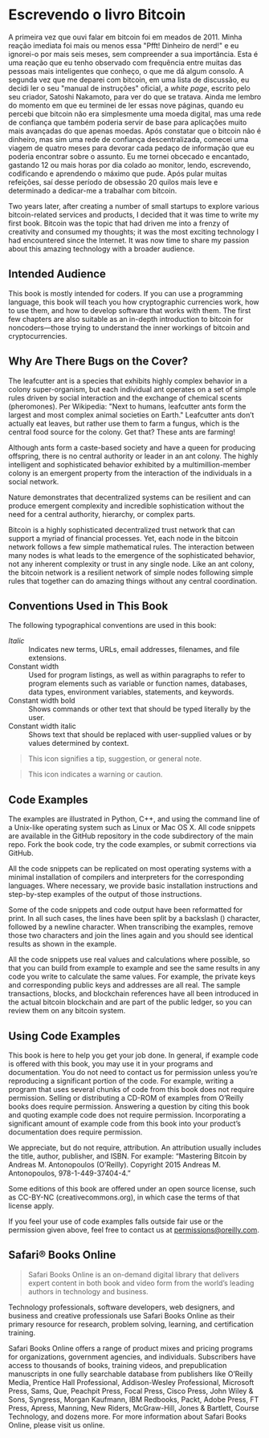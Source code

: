 # Escrevendo o livro Bitcoin

A primeira vez que ouvi falar em bitcoin foi em meados de 2011. Minha reação imediata foi mais ou menos essa "Pfft! Dinheiro de nerd!" e eu ignorei-o por mais seis meses, sem compreender a sua importância. Esta é uma reação que eu tenho observado com frequência entre muitas das pessoas mais inteligentes que conheço, o que me dá algum consolo. A segunda vez que me deparei com bitcoin, em uma lista de discussão, eu decidi ler o seu "manual de instruções" oficial, a _white page_, escrito pelo seu criador, Satoshi Nakamoto, para ver do que se tratava. Ainda me lembro do momento em que eu terminei de ler essas nove páginas, quando eu percebi que bitcoin não era simplesmente uma moeda digital, mas uma rede de confiança que também poderia servir de base para aplicações muito mais avançadas do que apenas moedas. Após constatar que o bitcoin não é dinheiro, mas sim uma rede de confiança descentralizada, comecei uma viagem de quatro meses para devorar cada pedaço de informação que eu poderia encontrar sobre o assunto. Eu me tornei obcecado e encantado, gastando 12 ou mais horas por dia colado ao monitor, lendo, escrevendo, codificando e aprendendo o máximo que pude. Após pular muitas refeições, saí desse período de obsessão 20 quilos mais leve e determinado a dedicar-me a trabalhar com bitcoin.

Two years later, after creating a number of small startups to explore various bitcoin-related services and products, I decided that it was time to write my first book. Bitcoin was the topic that had driven me into a frenzy of creativity and consumed my thoughts; it was the most exciting technology I had encountered since the Internet. It was now time to share my passion about this amazing technology with a broader audience.

## Intended Audience

This book is mostly intended for coders. If you can use a programming language, this book will teach you how cryptographic currencies work, how to use them, and how to develop software that works with them. The first few chapters are also suitable as an in-depth introduction to bitcoin for noncoders—those trying to understand the inner workings of bitcoin and cryptocurrencies.

## Why Are There Bugs on the Cover?

The leafcutter ant is a species that exhibits highly complex behavior in a colony super-organism, but each individual ant operates on a set of simple rules driven by social interaction and the exchange of chemical scents (pheromones). Per Wikipedia: "Next to humans, leafcutter ants form the largest and most complex animal societies on Earth." Leafcutter ants don’t actually eat leaves, but rather use them to farm a fungus, which is the central food source for the colony. Get that? These ants are farming!

Although ants form a caste-based society and have a queen for producing offspring, there is no central authority or leader in an ant colony. The highly intelligent and sophisticated behavior exhibited by a multimillion-member colony is an emergent property from the interaction of the individuals in a social network.

Nature demonstrates that decentralized systems can be resilient and can produce emergent complexity and incredible sophistication without the need for a central authority, hierarchy, or complex parts.

Bitcoin is a highly sophisticated decentralized trust network that can support a myriad of financial processes. Yet, each node in the bitcoin network follows a few simple mathematical rules. The interaction between many nodes is what leads to the emergence of the sophisticated behavior, not any inherent complexity or trust in any single node. Like an ant colony, the bitcoin network is a resilient network of simple nodes following simple rules that together can do amazing things without any central coordination.

## Conventions Used in This Book

The following typographical conventions are used in this book:

<dl>
<dt>
<em>Italic</em>
</dt>
<dd>
Indicates new terms, URLs, email addresses, filenames, and file extensions.
</dd>
<dt>
Constant width
</dt>
<dd>
Used for program listings, as well as within paragraphs to refer to program elements such as variable or function names, databases, data types, environment variables, statements, and keywords.
</dd>
<dt>
Constant width bold
</dt>
<dd>
Shows commands or other text that should be typed literally by the user.
</dd>
<dt>Constant width italic</dt>
<dd>
Shows text that should be replaced with user-supplied values or by values determined by context.
</dd>
</dl>

> This icon signifies a tip, suggestion, or general note.

> This icon indicates a warning or caution.

## Code Examples

The examples are illustrated in Python, C++, and using the command line of a Unix-like operating system such as Linux or Mac OS X. All code snippets are available in the GitHub repository in the code subdirectory of the main repo. Fork the book code, try the code examples, or submit corrections via GitHub.

All the code snippets can be replicated on most operating systems with a minimal installation of compilers and interpreters for the corresponding languages. Where necessary, we provide basic installation instructions and step-by-step examples of the output of those instructions.

Some of the code snippets and code output have been reformatted for print. In all such cases, the lines have been split by a backslash (\) character, followed by a newline character. When transcribing the examples, remove those two characters and join the lines again and you should see identical results as shown in the example.

All the code snippets use real values and calculations where possible, so that you can build from example to example and see the same results in any code you write to calculate the same values. For example, the private keys and corresponding public keys and addresses are all real. The sample transactions, blocks, and blockchain references have all been introduced in the actual bitcoin blockchain and are part of the public ledger, so you can review them on any bitcoin system.

## Using Code Examples

This book is here to help you get your job done. In general, if example code is offered with this book, you may use it in your programs and documentation. You do not need to contact us for permission unless you’re reproducing a significant portion of the code. For example, writing a program that uses several chunks of code from this book does not require permission. Selling or distributing a CD-ROM of examples from O’Reilly books does require permission. Answering a question by citing this book and quoting example code does not require permission. Incorporating a significant amount of example code from this book into your product’s documentation does require permission.

We appreciate, but do not require, attribution. An attribution usually includes the title, author, publisher, and ISBN. For example: “Mastering Bitcoin by Andreas M. Antonopoulos (O’Reilly). Copyright 2015 Andreas M. Antonopoulos, 978-1-449-37404-4.”

Some editions of this book are offered under an open source license, such as CC-BY-NC (creativecommons.org), in which case the terms of that license apply.

If you feel your use of code examples falls outside fair use or the permission given above, feel free to contact us at <permissions@oreilly.com>.

## Safari® Books Online

> Safari Books Online is an on-demand digital library that delivers expert content in both book and video form from the world’s leading authors in technology and business.

Technology professionals, software developers, web designers, and business and creative professionals use Safari Books Online as their primary resource for research, problem solving, learning, and certification training.

Safari Books Online offers a range of product mixes and pricing programs for organizations, government agencies, and individuals. Subscribers have access to thousands of books, training videos, and prepublication manuscripts in one fully searchable database from publishers like O’Reilly Media, Prentice Hall Professional, Addison-Wesley Professional, Microsoft Press, Sams, Que, Peachpit Press, Focal Press, Cisco Press, John Wiley & Sons, Syngress, Morgan Kaufmann, IBM Redbooks, Packt, Adobe Press, FT Press, Apress, Manning, New Riders, McGraw-Hill, Jones & Bartlett, Course Technology, and dozens more. For more information about Safari Books Online, please visit us online.
